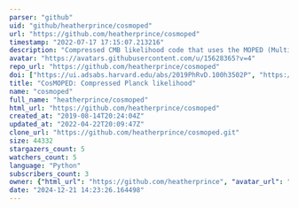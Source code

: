 ```yaml
---
parser: "github"
uid: "github/heatherprince/cosmoped"
url: "https://github.com/heatherprince/cosmoped"
timestamp: "2022-07-17 17:15:07.213216"
description: "Compressed CMB likelihood code that uses the MOPED (Multiple/Massively Optimised Parameter Estimation and Data compression) compression scheme to compress the Planck power spectrum"
avatar: "https://avatars.githubusercontent.com/u/15628365?v=4"
repo_url: "https://github.com/heatherprince/cosmoped"
doi: ["https://ui.adsabs.harvard.edu/abs/2019PhRvD.100h3502P", "https://ui.adsabs.harvard.edu/abs/2020ascl.soft01010P/abstract"]
title: "CosMOPED: Compressed Planck likelihood"
name: "cosmoped"
full_name: "heatherprince/cosmoped"
html_url: "https://github.com/heatherprince/cosmoped"
created_at: "2019-08-14T20:24:04Z"
updated_at: "2022-04-22T20:09:47Z"
clone_url: "https://github.com/heatherprince/cosmoped.git"
size: 44332
stargazers_count: 5
watchers_count: 5
language: "Python"
subscribers_count: 3
owner: {"html_url": "https://github.com/heatherprince", "avatar_url": "https://avatars.githubusercontent.com/u/15628365?v=4", "login": "heatherprince", "type": "User"}
date: "2024-12-21 14:23:26.164498"
---
```

